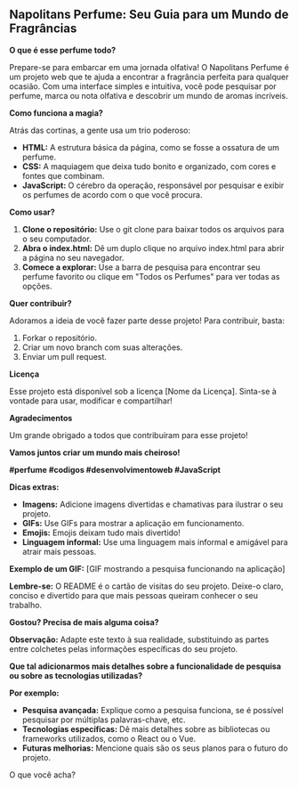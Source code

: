 ## **Napolitans Perfume: Seu Guia para um Mundo de Fragrâncias**

**O que é esse perfume todo?**

Prepare-se para embarcar em uma jornada olfativa! O Napolitans Perfume é um projeto web que te ajuda a encontrar a fragrância perfeita para qualquer ocasião. Com uma interface simples e intuitiva, você pode pesquisar por perfume, marca ou nota olfativa e descobrir um mundo de aromas incríveis.

**Como funciona a magia?**

Atrás das cortinas, a gente usa um trio poderoso:

* **HTML:** A estrutura básica da página, como se fosse a ossatura de um perfume.
* **CSS:** A maquiagem que deixa tudo bonito e organizado, com cores e fontes que combinam.
* **JavaScript:** O cérebro da operação, responsável por pesquisar e exibir os perfumes de acordo com o que você procura.

**Como usar?**

1. **Clone o repositório:** Use o git clone para baixar todos os arquivos para o seu computador.
2. **Abra o index.html:** Dê um duplo clique no arquivo index.html para abrir a página no seu navegador.
3. **Comece a explorar:** Use a barra de pesquisa para encontrar seu perfume favorito ou clique em "Todos os Perfumes" para ver todas as opções.

**Quer contribuir?**

Adoramos a ideia de você fazer parte desse projeto! Para contribuir, basta:
1. Forkar o repositório.
2. Criar um novo branch com suas alterações.
3. Enviar um pull request.

**Licença**

Esse projeto está disponível sob a licença [Nome da Licença]. Sinta-se à vontade para usar, modificar e compartilhar!

**Agradecimentos**

Um grande obrigado a todos que contribuíram para esse projeto!

**Vamos juntos criar um mundo mais cheiroso!**

**#perfume #codigos #desenvolvimentoweb #JavaScript**

**Dicas extras:**

* **Imagens:** Adicione imagens divertidas e chamativas para ilustrar o seu projeto.
* **GIFs:** Use GIFs para mostrar a aplicação em funcionamento.
* **Emojis:** Emojis deixam tudo mais divertido!
* **Linguagem informal:** Use uma linguagem mais informal e amigável para atrair mais pessoas.

**Exemplo de um GIF:**
[GIF mostrando a pesquisa funcionando na aplicação]

**Lembre-se:** O README é o cartão de visitas do seu projeto. Deixe-o claro, conciso e divertido para que mais pessoas queiram conhecer o seu trabalho.

**Gostou? Precisa de mais alguma coisa?**

**Observação:** Adapte este texto à sua realidade, substituindo as partes entre colchetes pelas informações específicas do seu projeto. 

**Que tal adicionarmos mais detalhes sobre a funcionalidade de pesquisa ou sobre as tecnologias utilizadas?** 

**Por exemplo:**

* **Pesquisa avançada:** Explique como a pesquisa funciona, se é possível pesquisar por múltiplas palavras-chave, etc.
* **Tecnologias específicas:** Dê mais detalhes sobre as bibliotecas ou frameworks utilizados, como o React ou o Vue.
* **Futuras melhorias:** Mencione quais são os seus planos para o futuro do projeto.

O que você acha?
